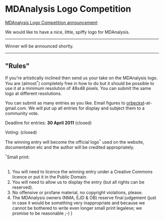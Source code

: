# MDAnalysis Logo Competition #

[MDAnalysis Logo Competition announcement](http://groups.google.com/group/mdnalysis-discussion/browse_thread/thread/193cf0dafbba0232):

We would like to have a nice, little, spiffy logo for MDAnalysis.


---

Winner will be announced shortly.

---


## "Rules" ##

If you're artistically inclined then send us your take on the MDAnalysis logo. You are (almost<sup><code>*</code></sup>) completely free in how to do but it should be possible to use it at a minimum resolution of 48x48 pixels. You can submit the same logo at different resolutions.

You can submit as many entries as you like. Email figures to [orbeckst](http://sbcb.bioch.ox.ac.uk/oliver/home.html)-at-gmail.com. We will put up all entries for display and subject them to a community vote.

Deadline for entries: **30 April 2011** (closed)

Voting: (closed)

The winning entry will become the official logo<sup><code>*</code></sup> used on the website, documentation etc and the author will be credited appropriately.

<span title='Terms and Conditions'>
<sup><code>*</code></sup>Small print:<br>
<br>
<ol><li>You will need to licence the winning entry under a Creative Commons licence or put it in the Public Domain.<br>
</li><li>You will need to allow us to display the entry (but all rights can be reserved).<br>
</li><li>No offensive or profane material, no copyright violations, please.<br>
</li><li>The MDAnalysis owners (NMA, EJD & OB) reserve final judgement (just in case it would be something very inappropriate and because we cannot be bothered to write even longer small print legalese; we promise to be reasonable ;-) )<br>
</span>